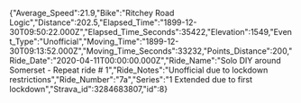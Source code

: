 {"Average_Speed":21.9,"Bike":"Ritchey Road Logic","Distance":202.5,"Elapsed_Time":"1899-12-30T09:50:22.000Z","Elapsed_Time_Seconds":35422,"Elevation":1549,"Event_Type":"Unofficial","Moving_Time":"1899-12-30T09:13:52.000Z","Moving_Time_Seconds":33232,"Points_Distance":200,"Ride_Date":"2020-04-11T00:00:00.000Z","Ride_Name":"Solo DIY around Somerset - Repeat ride # 1","Ride_Notes":"Unofficial due to lockdown restrictions","Ride_Number":"7a","Series":"1 Extended due to first lockdown","Strava_id":3284683807,"id":8}